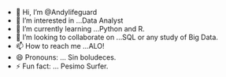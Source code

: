 - 👋 Hi, I’m @Andylifeguard
- 👀 I’m interested in ...Data Analyst
- 🌱 I’m currently learning ...Python and R.
- 💞️ I’m looking to collaborate on ...SQL or any study of Big Data.  
- 📫 How to reach me ...ALO!
- 😄 Pronouns: ... Sin boludeces.
- ⚡ Fun fact: ... Pesimo Surfer.

<!---
Andylifeguard/Andylifeguard is a ✨ special ✨ repository because its `README.md` (this file) appears on your GitHub profile.
You can click the Preview link to take a look at your changes.
--->
